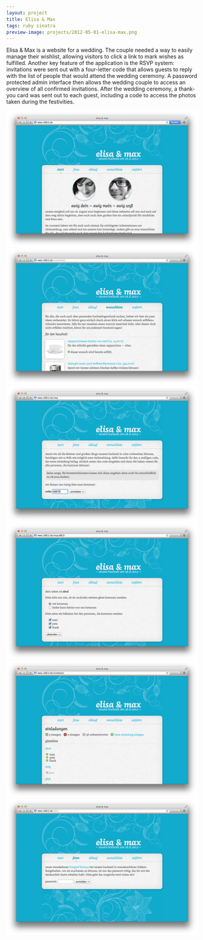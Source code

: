 ```yaml
---
layout: project
title: Elisa & Max
tags: ruby sinatra
preview-image: projects/2012-05-01-elisa-max.png
---
```


Elisa & Max is a website for a wedding. The couple needed a way to easily
manage their wishlist, allowing visitors to click a link to mark wishes
as fulfilled. Another key feature of the application is the RSVP system:
invitations were sent out with a four-letter code that allows guests to reply
with the list of people that would attend the wedding ceremony. A password
protected admin interface then allows the wedding couple to access an overview
of all confirmed invitations. After the wedding ceremony, a thank-you card
was sent out to each guest, including a code to access the photos
taken during the festivities.

![Screenshot](/assets/projects/2012-05-01-elisa-max.png)
![Screenshot](/assets/projects/2012-05-01-elisa-max-wishlist.png)
![Screenshot](/assets/projects/2012-05-01-elisa-max-rsvp1.png)
![Screenshot](/assets/projects/2012-05-01-elisa-max-rsvp2.png)
![Screenshot](/assets/projects/2012-05-01-elisa-max-invitations.png)
![Screenshot](/assets/projects/2012-05-01-elisa-max-photos.png)
